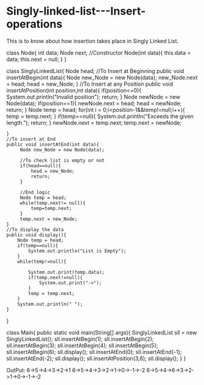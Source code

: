 # Singly-linked-list---Insert-operations
This is to know about how insertion takes place in Singly Linked List.

class Node{
    int data;
    Node next;
    //Constructor
    Node(int data){
        this.data = data;
        this.next = null;
    }
}

class SinglyLinkedList{
    Node head;
    //To Insert at Beginning
    public void insertAtBegin(int data){
        Node new_Node = new Node(data);
        new_Node.next = head;
        head = new_Node;
    }
    //To Insert at any Position
    public void insertAtPosition(int position,int data){
        if(position<=0){
            System.out.println("Invalid position");
            return;
        }
        Node newNode = new Node(data);
        if(position==1){
            newNode.next = head;
            head = newNode;
            return;
        }
        Node temp = head;
        for(int i = 0;i<position-1&&temp!=null;i++){
            temp = temp.next;
        }
        if(temp==null){
            System.out.println("Exceeds the given length.");
            return;
        }
        newNode.next = temp.next;
        temp.next = newNode;
        
    }
    //To insert at End
    public void insertAtEnd(int data){
         Node new_Node = new Node(data);
         
         //To check list is empty or not 
         if(head==null){
             head = new_Node;
             return;
         }
         
         //End logic
         Node temp = head;
         while(temp.next!= null){
             temp=temp.next;
         }
         temp.next = new_Node;
    }
    //To display the data
    public void display(){
        Node temp = head;
        if(temp==null){
            System.out.println("List is Empty");
        }
        while(temp!=null){
            
            System.out.print(temp.data);
            if(temp.next!=null){
                System.out.print("->");
            }
            temp = temp.next;
        }
        System.out.println(" ");
    }
}

class Main{
    public static void main(String[] args){
        SinglyLinkedList sll = new SinglyLinkedList();
        sll.insertAtBegin(1);
        sll.insertAtBegin(2);
        sll.insertAtBegin(3);
        sll.insertAtBegin(4);
        sll.insertAtBegin(5);
        sll.insertAtBegin(6);
        sll.display();
        sll.insertAtEnd(0);
        sll.insertAtEnd(-1);
        sll.insertAtEnd(-2);
        sll.display();
        sll.insertAtPosition(3,6);
        sll.display();
    }
}

OutPut:
6->5->4->3->2->1 
6->5->4->3->2->1->0->-1->-2 
6->5->4->6->3->2->1->0->-1->-2
